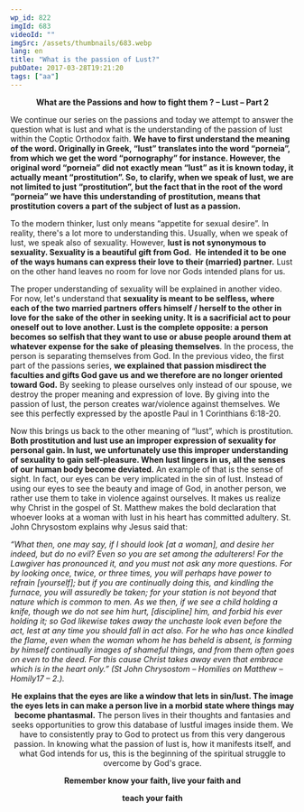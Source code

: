 ```yaml
---
wp_id: 822
imgId: 683
videoId: ""
imgSrc: /assets/thumbnails/683.webp
lang: en
title: "What is the passion of Lust?"
pubDate: 2017-03-28T19:21:20
tags: ["aa"]
---
```


<p style="text-align: center;"><strong>What are the Passions and how to fight them ? &#8211; Lust &#8211; Part 2<br />
</strong></p>
<p>We continue our series on the passions and today we attempt to answer the question what is lust and what is the understanding of the passion of lust within the Coptic Orthodox faith. <strong>We have to first understand the meaning of the word. Originally in Greek, &#8220;lust&#8221; translates into the word &#8220;porneia&#8221;, from which we get the word &#8220;pornography&#8221; for instance. However, the original word &#8220;porneia&#8221; did not exactly mean &#8220;lust&#8221; as it is known today, it actually meant &#8220;prostitution&#8221;. So, to clarify, when we speak of lust, we are not limited to just &#8220;prostitution&#8221;, but the fact that in the root of the word &#8220;porneia&#8221; we have this understanding of prostitution, means that prostitution covers a part of the subject of lust as a passion.<br />
</strong></p>
<p>To the modern thinker, lust only means &#8220;appetite for sexual desire&#8221;. In reality, there's a lot more to understanding this. Usually, when we speak of lust, we speak also of sexuality. However, <strong>lust is not synonymous to sexuality. Sexuality is a beautiful gift from God.  He intended it to be one of the ways humans can express their love to their (married) partner.</strong> Lust on the other hand leaves no room for love nor Gods intended plans for us.</p>
<p>The proper understanding of sexuality will be explained in another video. For now, let's understand that <strong>sexuality is meant to be selfless, where each of the two married partners offers himself / herself to the other in love for the sake of the other in seeking unity. It is a sacrificial act to pour oneself out to love another. Lust is the complete opposite: a person becomes so selfish that they want to use or abuse people around them at whatever expense for the sake of pleasing themselves</strong>. In the process, the person is separating themselves from God. In the previous video, the first part of the passions series, <strong>we explained that passion misdirect the faculties and gifts God gave us and we therefore are no longer oriented toward God.</strong> By seeking to please ourselves only instead of our spouse, we destroy the proper meaning and expression of love. By giving into the passion of lust, the person creates war/violence against themselves. We see this perfectly expressed by the apostle Paul in 1 Corinthians 6:18-20.</p>
<p>Now this brings us back to the other meaning of &#8220;lust&#8221;, which is prostitution.<strong> Both prostitution and lust use an improper expression of sexuality for personal gain. In lust, we unfortunately use this improper understanding of sexuality to gain self-pleasure. When lust lingers in us, all the senses of our human body become deviated.</strong> An example of that is the sense of sight. In fact, our eyes can be very implicated in the sin of lust. Instead of using our eyes to see the beauty and image of God, in another person, we rather use them to take in violence against ourselves. It makes us realize why Christ in the gospel of St. Matthew makes the bold declaration that whoever looks at a woman with lust in his heart has committed adultery. St. John Chrysostom explains why Jesus said that:</p>
<p><em>“What then, one may say, if I should look [at a woman], and desire her indeed, but do no evil? Even so you are set among the adulterers! For the Lawgiver has pronounced it, and you must not ask any more questions. For by looking once, twice, or three times, you will perhaps have power to refrain [yourself]; but if you are continually doing this, and kindling the furnace, you will assuredly be taken; for your station is not beyond that nature which is common to men. As we then, if we see a child holding a knife, though we do not see him hurt, [discipline] him, and forbid his ever holding it; so God likewise takes away the unchaste look even before the act, lest at any time you should fall in act also. For he who has once kindled the flame, even when the woman whom he has beheld is absent, is forming by himself continually images of shameful things, and from them often goes on even to the deed. For this cause Christ takes away even that embrace which is in the heart only.” (St John Chrysostom – Homilies on Matthew &#8211; Homily17 – 2.).</em></p>
<p style="text-align: center;"><strong>He explains that the eyes are like a window that lets in sin/lust. The image the eyes lets in can make a person live in a morbid state where things may become phantasmal.</strong> The person lives in their thoughts and fantasies and seeks opportunities to grow this database of lustful images inside them. We have to consistently pray to God to protect us from this very dangerous passion. In knowing what the passion of lust is, how it manifests itself, and what God intends for us, this is the beginning of the spiritual struggle to overcome by God's grace.</p>
<p style="text-align: center;"><strong>Remember know your faith, live your faith and</strong></p>
<p style="text-align: center;"><strong> teach your faith</strong></p>
